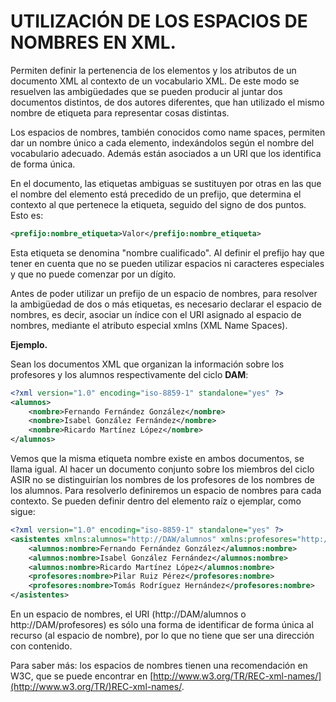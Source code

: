 # UTILIZACIÓN DE LOS ESPACIOS DE NOMBRES EN XML.

 Permiten definir la pertenencia de los elementos y los atributos de un documento XML al contexto de un vocabulario XML. De este modo se resuelven las ambigüedades que se pueden producir al juntar dos documentos distintos, de dos autores diferentes, que han utilizado el mismo nombre de etiqueta para representar cosas distintas.

 Los espacios de nombres, también conocidos como name spaces, permiten dar un nombre único a cada elemento, indexándolos según el nombre del vocabulario adecuado. Además están asociados a un URI que los identifica de forma única.

En el documento, las etiquetas ambiguas se sustituyen por otras en las que el nombre del elemento está precedido de un prefijo, que determina el contexto al que pertenece 
la etiqueta, seguido del signo de dos puntos. Esto es:

```xml
<prefijo:nombre_etiqueta>Valor</prefijo:nombre_etiqueta>
```

 Esta etiqueta se denomina "nombre cualificado". Al definir el prefijo hay que tener en cuenta que no se pueden utilizar espacios ni caracteres especiales y que no puede comenzar por un dígito.

 Antes de poder utilizar un prefijo de un espacio de nombres, para resolver la ambigüedad de dos o más etiquetas, es necesario declarar el espacio de nombres, es decir, asociar un índice con el URI asignado al espacio de nombres, mediante el atributo especial xmlns (XML Name Spaces).

__Ejemplo.__

 Sean los documentos XML que organizan la información sobre los profesores y los alumnos respectivamente del ciclo __DAM__:

```xml
<?xml version="1.0" encoding="iso-8859-1" standalone="yes" ?>
<alumnos>
    <nombre>Fernando Fernández González</nombre>
    <nombre>Isabel González Fernández</nombre>
    <nombre>Ricardo Martínez López</nombre>
</alumnos>
```

 Vemos que la misma etiqueta nombre existe en ambos documentos, se llama igual.
 Al hacer un documento conjunto sobre los miembros del ciclo ASIR no se distinguirían los nombres de los profesores de los nombres de los alumnos. Para resolverlo definiremos un espacio de nombres para cada contexto. Se pueden definir dentro del elemento raíz o ejemplar, como sigue: 

```xml
<?xml version="1.0" encoding="iso-8859-1" standalone="yes" ?>
<asistentes xmlns:alumnos="http://DAW/alumnos" xmlns:profesores="http://DAW/profesores">
    <alumnos:nombre>Fernando Fernández González</alumnos:nombre>
    <alumnos:nombre>Isabel González Fernández</alumnos:nombre>
    <alumnos:nombre>Ricardo Martínez López</alumnos:nombre>
    <profesores:nombre>Pilar Ruiz Pérez</profesores:nombre>
    <profesores:nombre>Tomás Rodríguez Hernández</profesores:nombre>
</asistentes>
```

 En un espacio de nombres, el URI (http://DAM/alumnos o http://DAM/profesores) es sólo una forma de identificar de forma única al recurso (al espacio de nombre), por lo que no tiene que ser una dirección con contenido.

 Para saber más: los espacios de nombres tienen una recomendación en W3C, que se puede encontrar en [http://www.w3.org/TR/REC-xml-names/](http://www.w3.org/TR/)REC-xml-names/.
